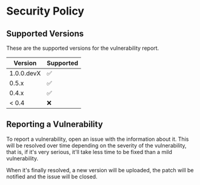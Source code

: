 # Security Policy

## Supported Versions

These are the supported versions for the vulnerability report.

|   Version    | Supported          |
| ------------ | ------------------ |
| 1.0.0.devX   | :white_check_mark: |
| 0.5.x        | :white_check_mark: |
| 0.4.x        | :white_check_mark: |
| < 0.4        | :x:                |

## Reporting a Vulnerability

To report a vulnerability, open an issue with the information about it.
This will be resolved over time depending on the severity of the vulnerability,
that is, if it's very serious, it'll take less time to be fixed than a mild vulnerability.

When it's finally resolved, a new version will be uploaded, the patch will be notified and the issue will be closed.
